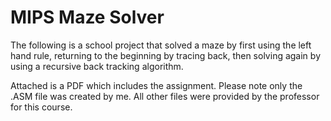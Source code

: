 MIPS Maze Solver
===================


The following is a school project that solved a maze by first using the left hand rule, returning to the beginning by tracing back, then solving again by using a  recursive back tracking algorithm.

Attached is a PDF which includes the assignment. Please note only the .ASM file was created by me.  All other files were provided by the professor for this course.